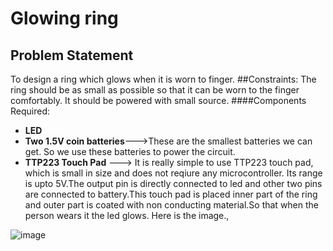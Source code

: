 # Glowing ring
## Problem Statement
 To design a ring which glows when it is worn to finger.
##Constraints:
The ring should be as small as possible so that it can be worn to the finger comfortably.
It should be powered with small source.
####Components Required:
  * **LED**
  * **Two 1.5V coin batteries**--->These are the smallest batteries we can get. So we use these batteries to power the circuit.
  * **TTP223 Touch Pad** ---> It is really simple to use TTP223 touch pad, which is small in size and does not reqiure any microcontroller. Its range is upto 5V.The output pin is directly connected to led and other two pins are connected to battery.This touch pad is placed inner part of the ring and outer part is coated with non conducting material.So that when the person wears it the led glows.
 Here is the image.,
  
![image](https://user-images.githubusercontent.com/62617598/82681812-ef648f00-9c6b-11ea-8b9f-cfb63b3c492c.png)
